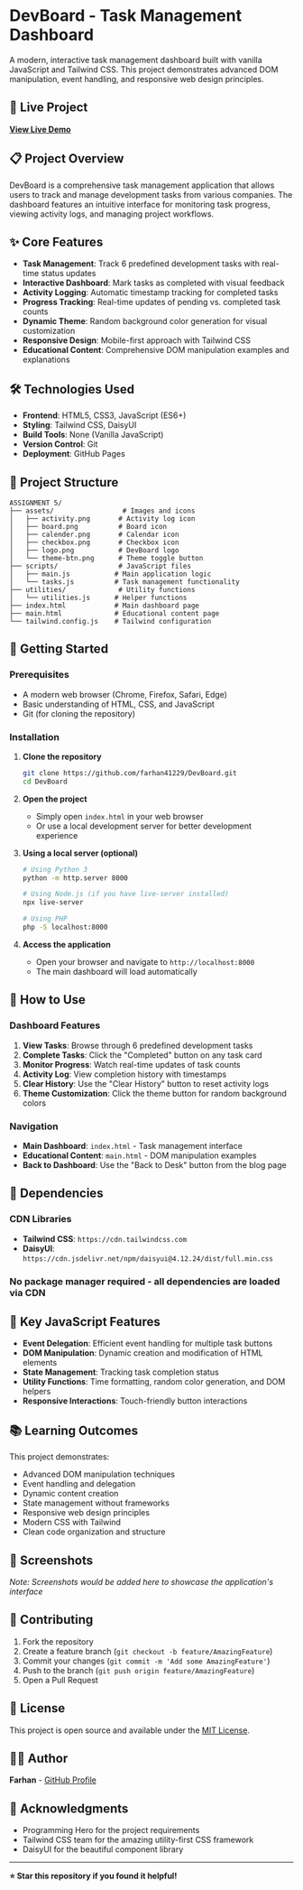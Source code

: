 # DevBoard - Task Management Dashboard

A modern, interactive task management dashboard built with vanilla JavaScript and Tailwind CSS. This project demonstrates advanced DOM manipulation, event handling, and responsive web design principles.

## 🚀 Live Project

**[View Live Demo](https://farhan41229.github.io/DevBoard/)**

## 📋 Project Overview

DevBoard is a comprehensive task management application that allows users to track and manage development tasks from various companies. The dashboard features an intuitive interface for monitoring task progress, viewing activity logs, and managing project workflows.

## ✨ Core Features

- **Task Management**: Track 6 predefined development tasks with real-time status updates
- **Interactive Dashboard**: Mark tasks as completed with visual feedback
- **Activity Logging**: Automatic timestamp tracking for completed tasks
- **Progress Tracking**: Real-time updates of pending vs. completed task counts
- **Dynamic Theme**: Random background color generation for visual customization
- **Responsive Design**: Mobile-first approach with Tailwind CSS
- **Educational Content**: Comprehensive DOM manipulation examples and explanations

## 🛠️ Technologies Used

- **Frontend**: HTML5, CSS3, JavaScript (ES6+)
- **Styling**: Tailwind CSS, DaisyUI
- **Build Tools**: None (Vanilla JavaScript)
- **Version Control**: Git
- **Deployment**: GitHub Pages

## 📁 Project Structure

```
ASSIGNMENT 5/
├── assets/                 # Images and icons
│   ├── activity.png       # Activity log icon
│   ├── board.png          # Board icon
│   ├── calender.png       # Calendar icon
│   ├── checkbox.png       # Checkbox icon
│   ├── logo.png           # DevBoard logo
│   └── theme-btn.png      # Theme toggle button
├── scripts/               # JavaScript files
│   ├── main.js           # Main application logic
│   └── tasks.js          # Task management functionality
├── utilities/             # Utility functions
│   └── utilities.js      # Helper functions
├── index.html            # Main dashboard page
├── main.html             # Educational content page
└── tailwind.config.js    # Tailwind configuration
```

## 🚀 Getting Started

### Prerequisites

- A modern web browser (Chrome, Firefox, Safari, Edge)
- Basic understanding of HTML, CSS, and JavaScript
- Git (for cloning the repository)

### Installation

1. **Clone the repository**
   ```bash
   git clone https://github.com/farhan41229/DevBoard.git
   cd DevBoard
   ```

2. **Open the project**
   - Simply open `index.html` in your web browser
   - Or use a local development server for better development experience

3. **Using a local server (optional)**
   ```bash
   # Using Python 3
   python -m http.server 8000
   
   # Using Node.js (if you have live-server installed)
   npx live-server
   
   # Using PHP
   php -S localhost:8000
   ```

4. **Access the application**
   - Open your browser and navigate to `http://localhost:8000`
   - The main dashboard will load automatically

## 📱 How to Use

### Dashboard Features

1. **View Tasks**: Browse through 6 predefined development tasks
2. **Complete Tasks**: Click the "Completed" button on any task card
3. **Monitor Progress**: Watch real-time updates of task counts
4. **Activity Log**: View completion history with timestamps
5. **Clear History**: Use the "Clear History" button to reset activity logs
6. **Theme Customization**: Click the theme button for random background colors

### Navigation

- **Main Dashboard**: `index.html` - Task management interface
- **Educational Content**: `main.html` - DOM manipulation examples
- **Back to Dashboard**: Use the "Back to Desk" button from the blog page

## 🔧 Dependencies

### CDN Libraries
- **Tailwind CSS**: `https://cdn.tailwindcss.com`
- **DaisyUI**: `https://cdn.jsdelivr.net/npm/daisyui@4.12.24/dist/full.min.css`

### No package manager required - all dependencies are loaded via CDN

## 🎯 Key JavaScript Features

- **Event Delegation**: Efficient event handling for multiple task buttons
- **DOM Manipulation**: Dynamic creation and modification of HTML elements
- **State Management**: Tracking task completion status
- **Utility Functions**: Time formatting, random color generation, and DOM helpers
- **Responsive Interactions**: Touch-friendly button interactions

## 📚 Learning Outcomes

This project demonstrates:
- Advanced DOM manipulation techniques
- Event handling and delegation
- Dynamic content creation
- State management without frameworks
- Responsive web design principles
- Modern CSS with Tailwind
- Clean code organization and structure

## 🌟 Screenshots

*Note: Screenshots would be added here to showcase the application's interface*

## 🤝 Contributing

1. Fork the repository
2. Create a feature branch (`git checkout -b feature/AmazingFeature`)
3. Commit your changes (`git commit -m 'Add some AmazingFeature'`)
4. Push to the branch (`git push origin feature/AmazingFeature`)
5. Open a Pull Request

## 📄 License

This project is open source and available under the [MIT License](LICENSE).

## 👨‍💻 Author

**Farhan** - [GitHub Profile](https://github.com/farhan41229)

## 🙏 Acknowledgments

- Programming Hero for the project requirements
- Tailwind CSS team for the amazing utility-first CSS framework
- DaisyUI for the beautiful component library

---

**⭐ Star this repository if you found it helpful!**
